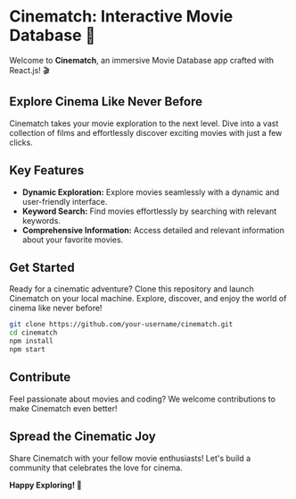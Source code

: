 # Cinematch: Interactive Movie Database 🍿

Welcome to **Cinematch**, an immersive Movie Database app crafted with React.js! 🎬

## Explore Cinema Like Never Before
Cinematch takes your movie exploration to the next level. Dive into a vast collection of films and effortlessly discover exciting movies with just a few clicks.

## Key Features
- **Dynamic Exploration:** Explore movies seamlessly with a dynamic and user-friendly interface.
- **Keyword Search:** Find movies effortlessly by searching with relevant keywords.
- **Comprehensive Information:** Access detailed and relevant information about your favorite movies.

## Get Started
Ready for a cinematic adventure? Clone this repository and launch Cinematch on your local machine. Explore, discover, and enjoy the world of cinema like never before!

```bash
git clone https://github.com/your-username/cinematch.git
cd cinematch
npm install
npm start
```

## Contribute
Feel passionate about movies and coding? We welcome contributions to make Cinematch even better!

## Spread the Cinematic Joy
Share Cinematch with your fellow movie enthusiasts! Let's build a community that celebrates the love for cinema.

**Happy Exploring! 🎉**
